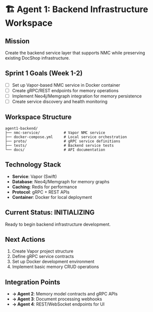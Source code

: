 # 🏗️ Agent 1: Backend Infrastructure Workspace

## Mission
Create the backend service layer that supports NMC while preserving existing DocShop infrastructure.

## Sprint 1 Goals (Week 1-2)
- [ ] Set up Vapor-based NMC service in Docker container
- [ ] Create gRPC/REST endpoints for memory operations
- [ ] Implement Neo4j/Memgraph integration for memory persistence
- [ ] Create service discovery and health monitoring

## Workspace Structure
```
agent1-backend/
├── nmc-service/           # Vapor NMC service
├── docker-compose.yml     # Local service orchestration
├── proto/                 # gRPC service definitions
├── tests/                 # Backend service tests
└── docs/                  # API documentation
```

## Technology Stack
- **Service**: Vapor (Swift)
- **Database**: Neo4j/Memgraph for memory graphs
- **Caching**: Redis for performance
- **Protocol**: gRPC + REST APIs
- **Container**: Docker for local deployment

## Current Status: INITIALIZING
Ready to begin backend infrastructure development.

## Next Actions
1. Create Vapor project structure
2. Define gRPC service contracts
3. Set up Docker development environment
4. Implement basic memory CRUD operations

## Integration Points
- **→ Agent 2**: Memory model contracts and gRPC APIs
- **→ Agent 3**: Document processing webhooks
- **→ Agent 4**: REST/WebSocket endpoints for UI
